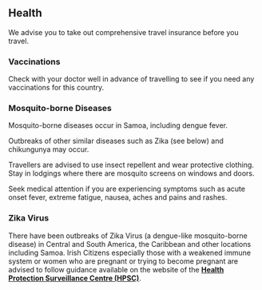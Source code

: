 ## Health

We advise you to take out comprehensive travel insurance before you travel.

### **Vaccinations**

Check with your doctor well in advance of travelling to see if you need any vaccinations for this country.

### **Mosquito-borne Diseases**

Mosquito-borne diseases occur in Samoa, including dengue fever.

Outbreaks of other similar diseases such as Zika (see below) and chikungunya may occur.

Travellers are advised to use insect repellent and wear protective clothing. Stay in lodgings where there are mosquito screens on windows and doors.

Seek medical attention if you are experiencing symptoms such as acute onset fever, extreme fatigue, nausea, aches and pains and rashes.

### **Zika Virus**

There have been outbreaks of Zika Virus (a dengue-like mosquito-borne disease) in Central and South America, the Caribbean and other locations including Samoa. Irish Citizens especially those with a weakened immune system or women who are pregnant or trying to become pregnant are advised to follow guidance available on the website of the [**Health Protection Surveillance Centre (HPSC)**](http://www.hpsc.ie/A-Z/Vectorborne/Zika/).